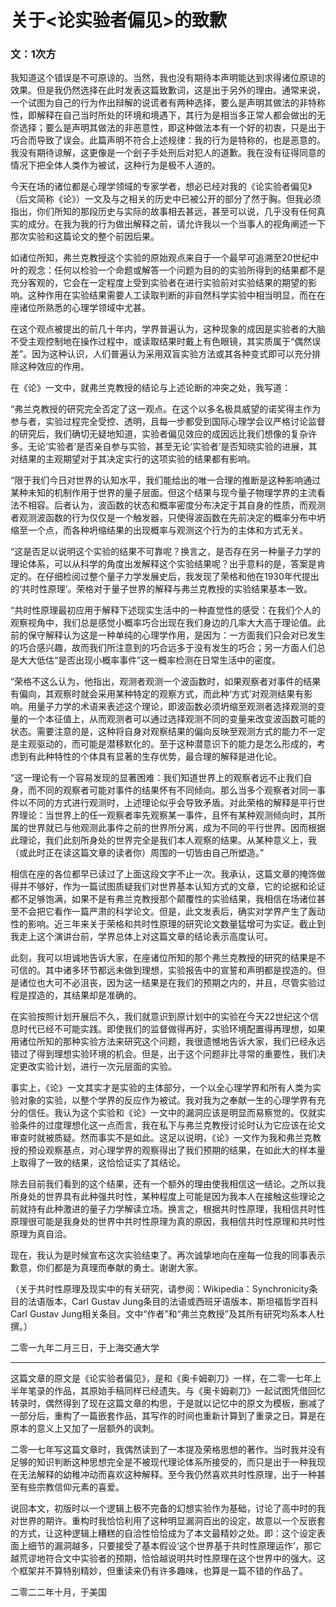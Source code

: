 # 关于<论实验者偏见>的致歉

### 文：1次方


我知道这个错误是不可原谅的。当然，我也没有期待本声明能达到求得诸位原谅的效果。但是我仍然选择在此时发表这篇致歉词，这是出于另外的理由。通常来说，一个试图为自己的行为作出辩解的说谎者有两种选择，要么是声明其做法的非特称性，即解释在自己当时所处的环境和境遇下，其行为是相当多正常人都会做出的无奈选择；要么是声明其做法的非恶意性，即这种做法本有一个好的初衷，只是出于巧合而导致了误会。此篇声明不符合上述规律：我的行为是特称的，也是恶意的。我没有期待谅解，这更像是一个刽子手处刑后对犯人的道歉。我在没有征得同意的情况下把全体人类作为被试，这种行为是极不人道的。

今天在场的诸位都是心理学领域的专家学者，想必已经对我的《论实验者偏见》（后文简称《论》）一文及与之相关的历史中已被公开的部分了然于胸。但我必须指出，你们所知的那段历史与实际的故事相去甚远，甚至可以说，几乎没有任何真实的成分。在我为我的行为做出解释之前，请允许我以一个当事人的视角阐述一下那次实验和这篇论文的整个前因后果。

如诸位所知，弗兰克教授这个实验的原始观点来自于一个最早可追溯至20世纪中叶的观念：任何以检验一个命题或解答一个问题为目的的实验所得到的结果都不是充分客观的，它会在一定程度上受到实验者在进行实验前对实验结果的期望的影响。这种作用在实验结果需要人工读取判断的非自然科学实验中相当明显，而在在座诸位所熟悉的心理学领域中尤甚。

在这个观点被提出的前几十年内，学界普遍认为，这种现象的成因是实验者的大脑不受主观控制地在操作过程中，或读取结果时戴上有色眼镜，其实质属于“偶然误差”。因为这种认识，人们普遍认为采用双盲实验方法或其各种变式即可以充分排除这种效应的作用。

在《论》一文中，就弗兰克教授的结论与上述论断的冲突之处，我写道：

“弗兰克教授的研究完全否定了这一观点。在这个以多名极具威望的诺奖得主作为参与者，实验过程完全受控、透明，且每一步都受到国际心理学会议严格讨论监督的研究后，我们确切无疑地知道，实验者偏见效应的成因远比我们想像的复杂许多。无论‘实验者’是否亲自参与实验，甚至无论‘实验者’是否知晓实验的进展，其对结果的主观期望对于其决定实行的这项实验的结果都有影响。

“限于我们今日对世界的认知水平，我们能给出的唯一合理的推断是这种影响通过某种未知的机制作用于世界的量子层面。但这个结果与现今量子物理学界的主流看法不相容。后者认为，波函数的状态和概率密度分布决定于其自身的性质，而观测者观测波函数的行为仅仅是一个触发器，只使得波函数在先前决定的概率分布中坍缩至一个点，而各种坍缩结果的出现概率与观测这个行为的主体和方式无关。

“这是否足以说明这个实验的结果不可靠呢？换言之，是否存在另一种量子力学的理论体系，可以从科学的角度出发解释这个实验结果呢？出乎意料的是，答案是肯定的。在仔细检阅过整个量子力学发展史后，我发现了荣格和他在1930年代提出的‘共时性原理’。荣格对于量子世界的解释与弗兰克教授的实验结果基本一致。

“共时性原理最初应用于解释下述现实生活中的一种直觉性的感受：在我们个人的观察视角中，我们总是感觉小概率巧合出现在我们身边的几率大大高于理论值。此前的保守解释认为这是一种单纯的心理学作用，是因为：一方面我们只会对已发生的巧合感兴趣，故而我们所注意到的巧合远多于没有发生的巧合；另一方面人们总是大大低估“是否出现小概率事件”这一概率检测在日常生活中的密度。

“荣格不这么认为，他指出，观测者观测一个波函数时，如果观察者对事件的结果有偏向，其观察时就会采用某种特定的观察方式，而此种‘方式’对观测结果有影响。用量子力学的术语来表述这个理论，即波函数必须坍缩至观测者选择观测的变量的一个本征值上，从而观测者可以通过选择观测不同的变量来改变波函数可能的状态。需要注意的是，这种将自身对观察结果的偏向反映至观测方式的能力不一定是主观驱动的，而可能是潜移默化的。至于这种潜意识下的能力是怎么形成的，考虑到有此种特性的个体具有显著的生存优势，最合理的解释是进化论。

“这一理论有一个容易发现的显著困难：我们知道世界上的观察者远不止我们自身，而不同的观察者可能对事件的结果怀有不同倾向。那么当多个观察者对同一事件以不同的方式进行观测时，上述理论似乎会导致矛盾。对此荣格的解释是平行世界理论：当世界上的任一观察者率先观察某一事件，且怀有某种观测倾向时，其所属的世界就已与他观测此事件之前的世界所分离，成为不同的平行世界。因而根据此理论，我们此刻所身处的世界完全是我们本人观察的结果。从某种意义上，我（或此时正在读这篇文章的读者你）周围的一切皆由自己所塑造。”

相信在座的各位都早已读过了上面这段文字不止一次。我承认，这篇文章的掩饰做得并不够好，作为一篇试图质疑我们对世界基本认知方式的文章，它的论据和论证都不足够饱满，如果不是有弗兰克教授那个颠覆性的实验结果，我相信在场诸位甚至不会把它看作一篇严肃的科学论文。但是，此文发表后，确实对学界产生了轰动性的影响。近三年来关于荣格和共时性原理的研究论文数量猛增可为实证。截止到我走上这个演讲台前，学界总体上对这篇文章的结论表示高度认可。

此刻，我可以坦诚地告诉大家，在座诸位所知的那个弗兰克教授的研究的结果是不可信的。其中诸多环节都远未做到理想，实验报告中的宣誓和声明都是捏造的。但是诸位也大可不必沮丧，因为这一结果是在我们的预期之内的，并且，尽管实验过程是捏造的，其结果却是准确的。

在实验按照计划开展后不久，我们就意识到原计划中的实验在今天22世纪这个信息时代已经不可能实践。即使我们的监督做得再好，实验环境配置得再理想，如果用诸位所知的那种实验方法来研究这个问题，我很遗憾地告诉大家，我们已经永远错过了得到理想实验环境的机会。但是，出于这个问题非比寻常的重要性，我们决定更改实验计划，进行一次元层面的实验。

事实上，《论》一文其实才是实验的主体部分，一个以全心理学界和所有人类为实验对象的实验，以整个学界的反应作为被试。我对我为之奉献一生的心理学界有充分的信任。我认为这个实验和《论》一文中的漏洞应该是明显而易察觉的。仅就实验条件的过度理想化这一点而言，我在私下与弗兰克教授讨论时认为它应该在论文审查时就被质疑。然而事实不是如此。这足以说明，《论》一文作为我和弗兰克教授的预设观察基点，对心理学界的观察得出了我们预期的结果，在如此大的样本量上取得了一致的结果，这恰恰证实了其结论。

除去目前我们看到的这个结果，还有一个额外的理由使我相信这一结论。之所以我所身处的世界具有此种强共时性，某种程度上可能是因为我本人在接触这些理论之前就持有此种激进的量子力学解读立场。换言之，根据共时性原理，我相信共时性原理很可能是我身处的世界中共时性原理为真的原因，我相信共时性原理和共时性原理为真自洽。

现在，我认为是时候宣布这次实验结束了。再次诚挚地向在座每一位我的同事表示歉意，你们都是为真理而奉献的勇士。谢谢大家。



（关于共时性原理及现实中的有关研究，请参阅：Wikipedia：Synchronicity条目的法语版本，Carl Gustav Jung条目的法语或西班牙语版本，斯坦福哲学百科Carl Gustav Jung相关条目。文中“作者”和“弗兰克教授”及其所有研究均系本人杜撰。）

二零一九年二月三日，于上海交通大学



--------------------------------

这篇文章的原文是《论实验者偏见》，是和《奥卡姆剃刀》一样，在二零一七年上半年笔录的作品，其原始手稿同样已经遗失。与《奥卡姆剃刀》一起试图凭借回忆转录时，偶然得到了现在这篇文章的构思，于是就以记忆中的原文为模板，删减了一部分后，重构了一篇嵌套作品，其写作的时间也重新计算到了重录之日。算是在原本的意义上又加了一层额外的讽刺。

二零一七年写这篇文章时，我偶然读到了一本提及荣格思想的著作。当时我并没有足够的知识判断这种思想完全是不被现代理论体系所接受的，而只是出于一种我现在无法解释的幼稚冲动而喜欢这种解释。至今我仍然喜欢共时性原理，出于一种甚至有些宗教信仰元素的喜爱。

说回本文，初版时以一个逻辑上极不完备的幻想实验作为基础，讨论了高中时的我对世界的期许。重构时我恰恰利用了这种明显漏洞百出的设定，故意以一个反嵌套的方式，让这种逻辑上糟糕的自洽性恰恰成为了本文最精妙之处。即：这个设定表面上细节的漏洞越多，只要接受了基本假设‘这个世界基于共时性原理运作’，那它越荒谬地符合文中实验者的预期，恰恰越说明共时性原理在这个世界中的强大。这个框架并不算特别精妙，但重读来仍有许多趣味，也算是一篇不错的作品了。



二零二二年十月，于美国




